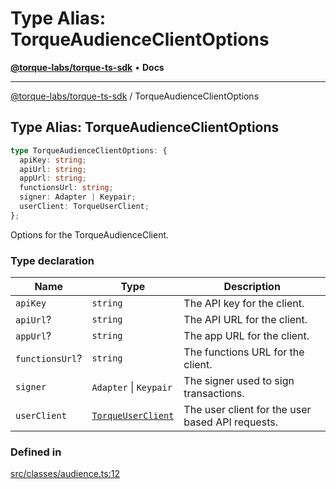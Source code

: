 # Type Alias: TorqueAudienceClientOptions

[**@torque-labs/torque-ts-sdk**](../) • **Docs**

***

[@torque-labs/torque-ts-sdk](../) / TorqueAudienceClientOptions

## Type Alias: TorqueAudienceClientOptions

```ts
type TorqueAudienceClientOptions: {
  apiKey: string;
  apiUrl: string;
  appUrl: string;
  functionsUrl: string;
  signer: Adapter | Keypair;
  userClient: TorqueUserClient;
};
```

Options for the TorqueAudienceClient.

### Type declaration

| Name            | Type                                                 | Description                                      |
| --------------- | ---------------------------------------------------- | ------------------------------------------------ |
| `apiKey`        | `string`                                             | The API key for the client.                      |
| `apiUrl`?       | `string`                                             | The API URL for the client.                      |
| `appUrl`?       | `string`                                             | The app URL for the client.                      |
| `functionsUrl`? | `string`                                             | The functions URL for the client.                |
| `signer`        | `Adapter` \| `Keypair`                               | The signer used to sign transactions.            |
| `userClient`    | [`TorqueUserClient`](../classes/torqueuserclient.md) | The user client for the user based API requests. |

### Defined in

[src/classes/audience.ts:12](https://github.com/torque-labs/torque-ts-sdk/blob/a30afeab92cb119627ec542f4c8aff2dd9faf383/src/classes/audience.ts#L12)
